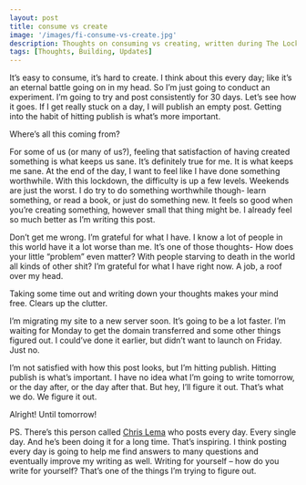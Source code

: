 ```yaml
---
layout: post
title: consume vs create
image: '/images/fi-consume-vs-create.jpg'
description: Thoughts on consuming vs creating, written during The Lockdown
tags: [Thoughts, Building, Updates]
---
```


It’s easy to consume, it’s hard to create. I think about this every day; like it’s an eternal battle going on in my head. So I’m just going to conduct an experiment. I’m going to try and post consistently for 30 days. Let’s see how it goes. If I get really stuck on a day, I will publish an empty post. Getting into the habit of hitting publish is what’s more important.

Where’s all this coming from?

For some of us (or many of us?), feeling that satisfaction of having created something is what keeps us sane. It’s definitely true for me. It is what keeps me sane. At the end of the day, I want to feel like I have done something worthwhile. With this lockdown, the difficulty is up a few levels. Weekends are just the worst. I do try to do something worthwhile though- learn something, or read a book, or just do something new. It feels so good when you’re creating something, however small that thing might be. I already feel so much better as I’m writing this post.

Don’t get me wrong. I’m grateful for what I have. I know a lot of people in this world have it a lot worse than me. It’s one of those thoughts- How does your little “problem” even matter? With people starving to death in the world all kinds of other shit? I’m grateful for what I have right now. A job, a roof over my head.

Taking some time out and writing down your thoughts makes your mind free. Clears up the clutter.

I’m migrating my site to a new server soon. It’s going to be a lot faster. I’m waiting for Monday to get the domain transferred and some other things figured out. I could’ve done it earlier, but didn’t want to launch on Friday. Just no.

I’m not satisfied with how this post looks, but I’m hitting publish. Hitting publish is what’s important. I have no idea what I’m going to write tomorrow, or the day after, or the day after that. But hey, I’ll figure it out. That’s what we do. We figure it out.

Alright! Until tomorrow!

PS. There’s this person called [Chris Lema](https://chrislema.com/blog/) who posts every day. Every single day. And he’s been doing it for a long time. That’s inspiring. I think posting every day is going to help me find answers to many questions and eventually improve my writing as well. Writing for yourself – how do you write for yourself? That’s one of the things I’m trying to figure out.
